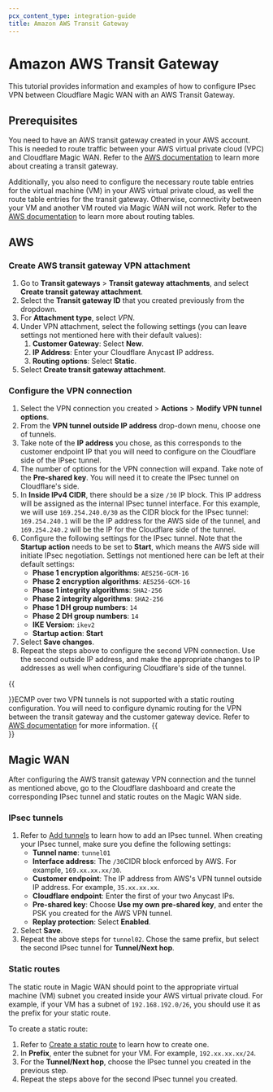 ```yaml
---
pcx_content_type: integration-guide
title: Amazon AWS Transit Gateway
---
```


# Amazon AWS Transit Gateway

This tutorial provides information and examples of how to configure IPsec VPN between Cloudflare Magic WAN with an AWS Transit Gateway.

## Prerequisites

You need to have an AWS transit gateway created in your AWS account. This is needed to route traffic between your AWS virtual private cloud (VPC) and Cloudflare Magic WAN. Refer to the [AWS documentation](https://docs.aws.amazon.com/vpc/latest/tgw/tgw-getting-started.html) to learn more about creating a transit gateway.

Additionally, you also need to configure the necessary route table entries for the virtual machine (VM) in your AWS virtual private cloud, as well the route table entries for the transit gateway. Otherwise, connectivity between your VM and another VM routed via Magic WAN will not work. Refer to the [AWS documentation](https://docs.aws.amazon.com/vpc/latest/userguide/VPC_Route_Tables.html) to learn more about routing tables.

## AWS

### Create AWS transit gateway VPN attachment

1. Go to **Transit gateways** > **Transit gateway attachments**, and select **Create transit gateway attachment**.
2. Select the **Transit gateway ID** that you created previously from the dropdown.
3. For **Attachment type**, select _VPN_.
4. Under VPN attachment, select the following settings (you can leave settings not mentioned here with their default values):
    1. **Customer Gateway**: Select **New**.
    2. **IP Address**: Enter your Cloudflare Anycast IP address.
    3. **Routing options**: Select **Static**.
5. Select **Create transit gateway attachment**.

### Configure the VPN connection

1. Select the VPN connection you created > **Actions** > **Modify VPN tunnel options**.
2. From the **VPN tunnel outside IP address** drop-down menu, choose one of tunnels.
3. Take note of the **IP address** you chose, as this corresponds to the customer endpoint IP that you will need to configure on the Cloudflare side of the IPsec tunnel.
4. The number of options for the VPN connection will expand. Take note of the **Pre-shared key**.  You will need it to create the IPsec tunnel on Cloudflare's side.
5. In **Inside IPv4 CIDR**, there should be a size `/30` IP block. This IP address will be assigned as the internal IPsec tunnel interface. For this example, we will use `169.254.240.0/30` as the CIDR block for the IPsec tunnel: `169.254.240.1` will be the IP address for the AWS side of the tunnel, and `169.254.240.2` will be the IP for the Cloudflare side of the tunnel.
6. Configure the following settings for the IPsec tunnel. Note that the **Startup action** needs to be set to **Start**, which means the AWS side will initiate IPsec negotiation. Settings not mentioned here can be left at their default settings:
    - **Phase 1 encryption algorithms**: `AES256-GCM-16`
    - **Phase 2 encryption algorithms**: `AES256-GCM-16`
    - **Phase 1 integrity algorithms**: `SHA2-256`
    - **Phase 2 integrity algorithms**: `SHA2-256`
    - **Phase 1 DH group numbers**: `14`
    - **Phase 2 DH group numbers**: `14`
    - **IKE Version**: `ikev2`
    - **Startup action**: **Start**
7. Select **Save changes**.
8. Repeat the steps above to configure the second VPN connection. Use the second outside IP address, and make the appropriate changes to IP addresses as well when configuring Cloudflare's side of the tunnel.

{{<Aside type="note">}}ECMP over two VPN tunnels is not supported with a static routing configuration. You will need to configure dynamic routing for the VPN between the transit gateway and the customer gateway device. Refer to [AWS documentation](https://docs.aws.amazon.com/vpc/latest/tgw/tgw-transit-gateways.html) for more information.
{{</Aside>}}

## Magic WAN

After configuring the AWS transit gateway VPN connection and the tunnel as mentioned above, go to the Cloudflare dashboard and create the corresponding IPsec tunnel and static routes on the Magic WAN side.

### IPsec tunnels

1. Refer to [Add tunnels](/magic-wan/configuration/manually/how-to/configure-tunnels/#add-tunnels) to learn how to add an IPsec tunnel. When creating your IPsec tunnel, make sure you define the following settings:
    - **Tunnel name**: `tunnel01`
    - **Interface address**: The `/30`CIDR block enforced by AWS. For example, `169.xx.xx.xx/30`.
    - **Customer endpoint**: The IP address from AWS's VPN tunnel outside IP address. For example, `35.xx.xx.xx`.
    - **Cloudflare endpoint**: Enter the first of your two Anycast IPs.
    - **Pre-shared key**: Choose **Use my own pre-shared key**, and enter the PSK you created for the AWS VPN tunnel.
    - **Replay protection**: Select **Enabled**.
2. Select **Save**.
3. Repeat the above steps for `tunnel02`. Chose the same prefix, but select the second IPsec tunnel for **Tunnel/Next hop**.

### Static routes

The static route in Magic WAN should point to the appropriate virtual machine (VM) subnet you created inside your AWS virtual private cloud. For example, if your VM has a subnet of  `192.168.192.0/26`, you should use it as the prefix for your static route.

To create a static route:

1. Refer to [Create a static route](/magic-wan/configuration/manually/how-to/configure-static-routes/#create-a-static-route) to learn how to create one.
2. In **Prefix**, enter the subnet for your VM. For example, `192.xx.xx.xx/24`.
3. For the **Tunnel/Next hop**, choose the IPsec tunnel you created in the previous step.
4. Repeat the steps above for the second IPsec tunnel you created.
